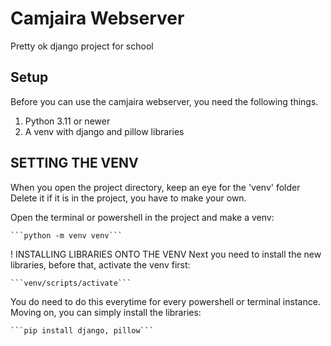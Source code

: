 # Camjaira Webserver
Pretty ok django project for school

## Setup
Before you can use the camjaira webserver, you need the following things.

1. Python 3.11 or newer
2. A venv with django and pillow libraries

## SETTING THE VENV
When you open the project directory, keep an eye for the 'venv' folder
Delete it if it is in the project, you have to make your own.

Open the terminal or powershell in the project and make a venv:

    ```python -m venv venv```

! INSTALLING LIBRARIES ONTO THE VENV
Next you need to install the new libraries, before that, activate the venv first:

    ```venv/scripts/activate```

You do need to do this everytime for every powershell or terminal instance.
Moving on, you can simply install the libraries:

    ```pip install django, pillow```
